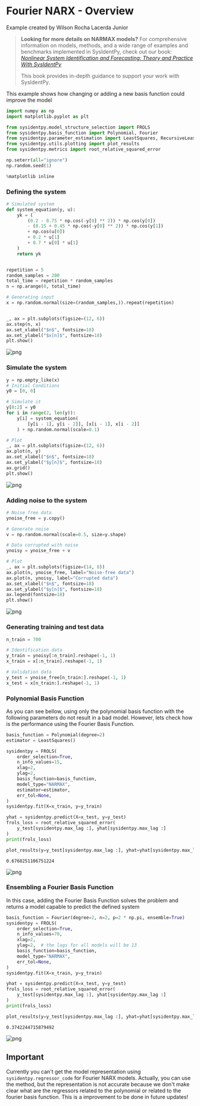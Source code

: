 # Fourier NARX - Overview

Example created by Wilson Rocha Lacerda Junior

> **Looking for more details on NARMAX models?**
> For comprehensive information on models, methods, and a wide range of examples and benchmarks implemented in SysIdentPy, check out our book:
> [*Nonlinear System Identification and Forecasting: Theory and Practice With SysIdentPy*](https://sysidentpy.org/book/0%20-%20Preface/)
>
> This book provides in-depth guidance to support your work with SysIdentPy.

This example shows how changing or adding a new basis function could improve the model


```python
import numpy as np
import matplotlib.pyplot as plt

from sysidentpy.model_structure_selection import FROLS
from sysidentpy.basis_function import Polynomial, Fourier
from sysidentpy.parameter_estimation import LeastSquares, RecursiveLeastSquares
from sysidentpy.utils.plotting import plot_results
from sysidentpy.metrics import root_relative_squared_error

np.seterr(all="ignore")
np.random.seed(1)

%matplotlib inline
```

### Defining the system


```python
# Simulated system
def system_equation(y, u):
    yk = (
        (0.2 - 0.75 * np.cos(-y[0] ** 2)) * np.cos(y[0])
        - (0.15 + 0.45 * np.cos(-y[0] ** 2)) * np.cos(y[1])
        + np.cos(u[0])
        + 0.2 * u[1]
        + 0.7 * u[0] * u[1]
    )
    return yk


repetition = 5
random_samples = 200
total_time = repetition * random_samples
n = np.arange(0, total_time)

# Generating input
x = np.random.normal(size=(random_samples,)).repeat(repetition)


_, ax = plt.subplots(figsize=(12, 6))
ax.step(n, x)
ax.set_xlabel("$n$", fontsize=18)
ax.set_ylabel("$x[n]$", fontsize=18)
plt.show()
```


    
![png](fourier-NARX-overview_files/fourier-NARX-overview_4_0.png)
    


### Simulate the system


```python
y = np.empty_like(x)
# Initial Conditions
y0 = [0, 0]

# Simulate it
y[0:2] = y0
for i in range(2, len(y)):
    y[i] = system_equation(
        [y[i - 1], y[i - 2]], [x[i - 1], x[i - 2]]
    ) + np.random.normal(scale=0.1)

# Plot
_, ax = plt.subplots(figsize=(12, 6))
ax.plot(n, y)
ax.set_xlabel("$n$", fontsize=18)
ax.set_ylabel("$y[n]$", fontsize=18)
ax.grid()
plt.show()
```


    
![png](fourier-NARX-overview_files/fourier-NARX-overview_6_0.png)
    


### Adding noise to the system


```python
# Noise free data
ynoise_free = y.copy()

# Generate noise
v = np.random.normal(scale=0.5, size=y.shape)

# Data corrupted with noise
ynoisy = ynoise_free + v

# Plot
_, ax = plt.subplots(figsize=(14, 8))
ax.plot(n, ynoise_free, label="Noise-free data")
ax.plot(n, ynoisy, label="Corrupted data")
ax.set_xlabel("$n$", fontsize=18)
ax.set_ylabel("$y[n]$", fontsize=18)
ax.legend(fontsize=18)
plt.show()
```


    
![png](fourier-NARX-overview_files/fourier-NARX-overview_8_0.png)
    


### Generating training and test data


```python
n_train = 700

# Identification data
y_train = ynoisy[:n_train].reshape(-1, 1)
x_train = x[:n_train].reshape(-1, 1)

# Validation data
y_test = ynoise_free[n_train:].reshape(-1, 1)
x_test = x[n_train:].reshape(-1, 1)
```

### Polynomial Basis Function

As you can see bellow, using only the polynomial basis function with the following parameters do not result in a bad model. However, lets check how is the performance using the Fourier Basis Function.


```python
basis_function = Polynomial(degree=2)
estimator = LeastSquares()

sysidentpy = FROLS(
    order_selection=True,
    n_info_values=15,
    xlag=2,
    ylag=2,
    basis_function=basis_function,
    model_type="NARMAX",
    estimator=estimator,
    err_tol=None,
)
sysidentpy.fit(X=x_train, y=y_train)

yhat = sysidentpy.predict(X=x_test, y=y_test)
frols_loss = root_relative_squared_error(
    y_test[sysidentpy.max_lag :], yhat[sysidentpy.max_lag :]
)
print(frols_loss)

plot_results(y=y_test[sysidentpy.max_lag :], yhat=yhat[sysidentpy.max_lag :])
```

    0.6768251106751224



    
![png](fourier-NARX-overview_files/fourier-NARX-overview_12_1.png)
    


### Ensembling a Fourier Basis Function

In this case, adding the Fourier Basis Function solves the problem and returns a model capable to predict the defined system


```python
basis_function = Fourier(degree=2, n=2, p=2 * np.pi, ensemble=True)
sysidentpy = FROLS(
    order_selection=True,
    n_info_values=70,
    xlag=2,
    ylag=2,  # the lags for all models will be 13
    basis_function=basis_function,
    model_type="NARMAX",
    err_tol=None,
)
sysidentpy.fit(X=x_train, y=y_train)

yhat = sysidentpy.predict(X=x_test, y=y_test)
frols_loss = root_relative_squared_error(
    y_test[sysidentpy.max_lag :], yhat[sysidentpy.max_lag :]
)
print(frols_loss)

plot_results(y=y_test[sysidentpy.max_lag :], yhat=yhat[sysidentpy.max_lag :])
```

    0.3742244715879492



    
![png](fourier-NARX-overview_files/fourier-NARX-overview_14_1.png)
    


## Important

Currently you can't get the model representation using `sysidentpy.regressor_code` for Fourier NARX models. Actually, you can use the method, but the representation is not accurate because we don't make clear what are the regressors related to the polynomial or related to the fourier basis function. This is a improvement to be done in future updates!
